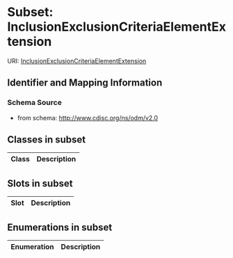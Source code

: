 # Subset: InclusionExclusionCriteriaElementExtension

URI: [InclusionExclusionCriteriaElementExtension](InclusionExclusionCriteriaElementExtension)





## Identifier and Mapping Information







### Schema Source


* from schema: http://www.cdisc.org/ns/odm/v2.0




## Classes in subset

| Class | Description |
| --- | --- |




## Slots in subset

| Slot | Description |
| --- | --- |


## Enumerations in subset

| Enumeration | Description |
| --- | --- |

